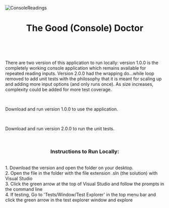 
![ConsoleReadings](https://i.ibb.co/RPBm0SS/Med-Readme-Img.png "MedicalConsoleImg")

<h1 align="center">The Good (Console) Doctor</h1>
<br/>
<br/>
<br/>
<p>There are two version of this application to run locally: 
version 1.0.0 is the completely working console application which remains available for repeated reading inputs. 
Version 2.0.0 had the wrapping do...while loop removed to add unit tests with the philosophy that it is meant
for scaling up and adding more input options (and only runs once). As size increases, complexity could be added for more test coverage.</p>
<br/>
<p>Download and run version 1.0.0 to use the application.</p>
<br/>
<p>Download and run version 2.0.0 to run the unit tests.</p>
<br/>
<h3 align="center">Instructions to Run Locally:</h3>
<br/>
1. Download the version and open the folder on your desktop.
<br/>
2. Open the file in the folder with the file extension .sln (the solution) with Visual Studio
<br/>
3. Click the green arrow at the top of Visual Studio and follow the prompts in the command line
<br/>
4. If testing, Go to 'Tests/Window/Test Explorer' in the top menu bar and click the green arrow in the test explorer window and explore
